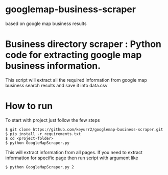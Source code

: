 # googlemap-business-scraper
 based on google map business results

Business directory scraper : Python code for extracting google map business information.
==================

This script will extract all the required information from google map business search results and save it into data.csv

How to run
==================

To start with project just follow the few steps 

	$ git clone https://github.com/keyurr2/googlemap-business-scraper.git
	$ pip install -r requirements.txt
	$ cd <project-folder>
	$ python GoogleMapScraper.py

This will extract information from all pages.
If you need to extract information for specific page then run script with argument like

	$ python GoogleMapScraper.py 2

